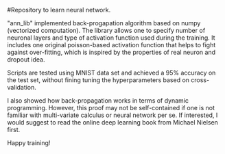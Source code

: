 #Repository to learn neural network.

"ann_lib" implemented back-progapation algorithm based on numpy (vectorized computation). The library allows one to specify number of neuronal layers and type of activation function used during the training. It includes one original poisson-based activation function that helps to fight against over-fitting, which is inspired by the properties of real neuron and dropout idea.

Scripts are tested using MNIST data set and achieved a 95% accuracy on the test set, without fining tuning the hyperparameters based on cross-validation.

I also showed how back-propagation works in terms of dynamic programming. However, this proof may not be self-contained if one is not familiar with multi-variate calculus or neural network per se. If interested, I would suggest to read the online deep learning book from Michael Nielsen first. 

Happy training! 
